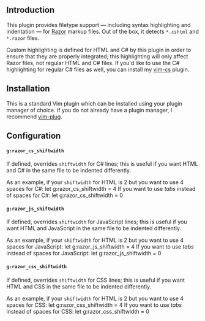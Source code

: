 ## Introduction

This plugin provides filetype support &mdash; including syntax highlighting and indentation &mdash; for [Razor](https://docs.microsoft.com/en-us/aspnet/core/mvc/views/razor) markup files. Out of the box, it detects `*.cshtml` and `*.razor` files.

Custom highlighting is defined for HTML and C# by this plugin in order to ensure that they are properly integrated; this highlighting will only affect Razor files, not regular HTML and C# files. If you'd like to use the C# highlighting for regular C# files as well, you can install my [vim-cs](https://github.com/jlcrochet/vim-cs) plugin.

## Installation

This is a standard Vim plugin which can be installed using your plugin manager of choice. If you do not already have a plugin manager, I recommend [vim-plug](https://github.com/junegunn/vim-plug).

## Configuration

#### `g:razor_cs_shiftwidth`

If defined, overrides `shiftwidth` for C# lines; this is useful if you want HTML and C# in the same file to be indented differently.

As an example, if your `shiftwidth` for HTML is 2 but you want to use 4 spaces for C#:
    let g:razor_cs_shiftwidth = 4
If you want to use *tabs* instead of spaces for C#:
    let g:razor_cs_shiftwidth = 0

#### `g:razor_js_shiftwidth`

If defined, overrides `shiftwidth` for JavaScript lines; this is useful if you want HTML and JavaScript in the same file to be indented differently.

As an example, if your `shiftwidth` for HTML is 2 but you want to use 4 spaces for JavaScript:
    let g:razor_js_shiftwidth = 4
If you want to use *tabs* instead of spaces for JavaScript:
    let g:razor_js_shiftwidth = 0

#### `g:razor_css_shiftwidth`

If defined, overrides `shiftwidth` for CSS lines; this is useful if you want HTML and CSS in the same file to be indented differently.

As an example, if your `shiftwidth` for HTML is 2 but you want to use 4 spaces for CSS:
    let g:razor_css_shiftwidth = 4
If you want to use *tabs* instead of spaces for CSS:
    let g:razor_css_shiftwidth = 0
